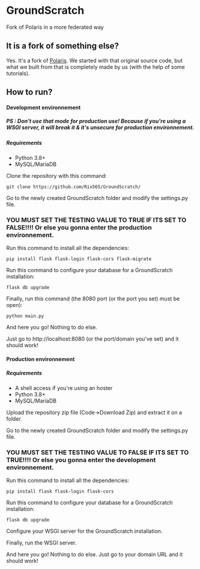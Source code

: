 # GroundScratch
Fork of Polaris in a more federated way
## It is a fork of something else?
Yes. It's a fork of <a href="https://github.com/JTechnologies/Polaris/">Polaris</a>.
We started with that original source code, but what we built from that is completely made by us (with the help of some tutorials).
## How to run?
#### Development environnement
##### PS : Don't use that mode for production use! Because if you're using a WSGI server, it will break it & it's unsecure for production environnement.
##### Requirements
<ul>
  <li>Python 3.8+</li>
  <li>MySQL/MariaDB</li>
</ul>
Clone the repository with this command:

`git clone https://github.com/Rix565/GroundScratch/`

Go to the newly created GroundScratch folder and modify the settings.py file.
### YOU MUST SET THE TESTING VALUE TO TRUE IF ITS SET TO FALSE!!!! Or else you gonna enter the production environnement.

Run this command to install all the dependencies:

`pip install flask flask-login flask-cors flask-migrate`

Run this command to configure your database for a GroundScratch installation:

`flask db upgrade`

Finally, run this command (the 8080 port (or the port you set) must be open):

`python main.py`

And here you go! Nothing to do else.

Just go to http://localhost:8080 (or the port/domain you've set) and it should work!
#### Production environnement

##### Requirements
<ul>
  <li>A shell access if you're using an hoster</li>
  <li>Python 3.8+</li>
  <li>MySQL/MariaDB</li>
</ul>
  

Upload the repository zip file (Code->Download Zip) and extract it on a folder.

Go to the newly created GroundScratch folder and modify the settings.py file.

### YOU MUST SET THE TESTING VALUE TO FALSE IF ITS SET TO TRUE!!!! Or else you gonna enter the development environnement.

Run this command to install all the dependencies:

`pip install flask flask-login flask-cors`

Run this command to configure your database for a GroundScratch installation:

`flask db upgrade`

Configure your WSGI server for the GroundScratch installation.

Finally, run the WSGI server.

And here you go! Nothing to do else.
Just go to your domain URL and it should work!
